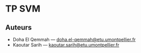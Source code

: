 # TP SVM

## Auteurs

- Doha El Qemmah — [doha.el-qemmah@etu.umontpellier.fr](mailto:doha.el-qemmah@etu.umontpellier.fr)  
- Kaoutar Sarih — [kaoutar.sarih@etu.umontpellier.fr](mailto:kaoutar.sarih@etu.umontpellier.fr)